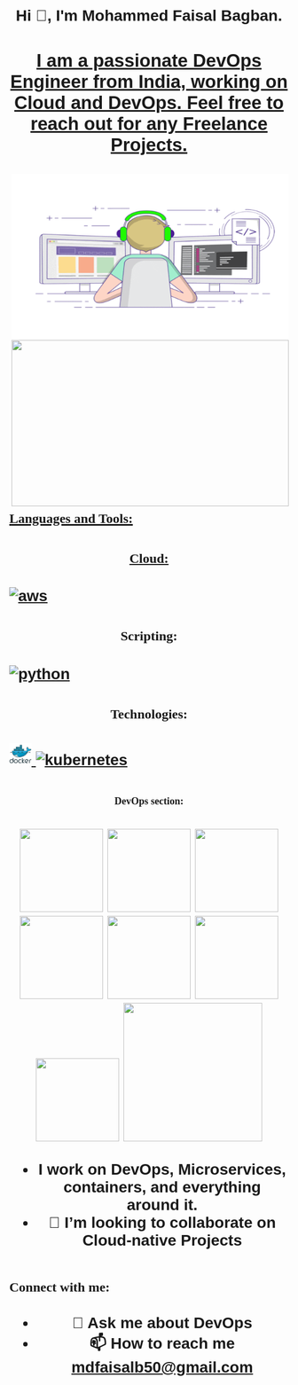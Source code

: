 <!-- Header Section -->
<h1 align="center"><font face="Arial">Hi 👋, I'm Mohammed Faisal Bagban.
<h3 align="center"><font face="Arial"><a href="https://www.linkedin.com/in/nasiullha-chaudhari/" target="_blank" rel="noreferrer"> I am a passionate DevOps Engineer from India, working on Cloud and DevOps. Feel free to reach out for any Freelance Projects.</font></h3>

<!-- GIF -->
<img align="right" height="300" width="500" src="https://raw.githubusercontent.com/mikonoid/mikonoid/main/images/gifs/coder3.gif" />
<img align="right" height="300" width="500" src="https://github.com/MdFaisalDevops/MdFaisalDevops/assets/98974077/a97609e8-e824-4a27-a94f-61883ef94194" />


<!-- Languages and Tools Section -->
<h3 align="left"><font size="+2" face="Verdana">Languages and Tools:</font></h3>

<!-- Cloud Section -->
<h4><font size="+2" face="Tahoma">Cloud:</font></h4>
<p align="left">
<a href="[https://aws.amazon.com](https://aws.amazon.com/)" target="_blank" rel="noreferrer">
<img src="https://www.logigroup.com/images/Logo_aws.gif" alt="aws" width="100" height="80"/>
</a>
</p>

<!-- Scripting Section -->
<h4><font size="+2" face="Tahoma">Scripting:</font></h4>
<p align="left">
<a href="[https://www.python.org](https://www.python.org/)" target="_blank" rel="noreferrer">
<img src="https://i.giphy.com/media/KAq5w47R9rmTuvWOWa/giphy.webp" alt="python" width="100" height="100"/>
</a>
</p>

<!-- Technologies Section -->
<h4><font size="+2" face="Tahoma">Technologies:</font></h4>
<p align="left">
</a>
<a href="https://www.docker.com/" target="_blank" rel="noreferrer">
<img src="https://raw.githubusercontent.com/devicons/devicon/master/icons/docker/docker-original-wordmark.svg" alt="docker" width="40" height="40"/>
</a>
<a href="https://kubernetes.io/" target="_blank" rel="noreferrer">
<img src="https://upload.wikimedia.org/wikipedia/commons/thumb/3/39/Kubernetes_logo_without_workmark.svg/2109px-Kubernetes_logo_without_workmark.svg.png" alt="kubernetes" width="40" height="40"/>
</a>

<h4><font size="+1" face="Tahoma">DevOps section:</font></h4>
<p align="left">
</a>

<p float="left">
 
<img align="down" height="150" width="150" src="https://github.com/MdFaisalDevops/MdFaisalDevops/assets/98974077/aeb45d24-9d91-4305-8c01-21aeb934e329" />

<img align="down" height="150" width="150" src="https://github.com/MdFaisalDevops/MdFaisalDevops/assets/98974077/c012989b-c76a-4ed5-9cbd-aaa88d483347" />

<img align="down" height="150" width="150" src="https://github.com/MdFaisalDevops/MdFaisalDevops/assets/98974077/ddc13bc7-769d-40ce-9385-e696a7d2c1cb" />

<img align="down" height="150" width="150" src="https://github.com/MdFaisalDevops/MdFaisalDevops/assets/98974077/ce5ed33f-b7d5-442f-a1c3-ca7c705e1c16" />

<img align="down" height="150" width="150" src="https://github.com/MdFaisalDevops/MdFaisalDevops/assets/98974077/36138b72-1bc6-490d-ad52-b6dd00057aea" />
  
<img align="down" height="150" width="150" src="https://github.com/MdFaisalDevops/MdFaisalDevops/assets/98974077/55435884-9671-4c11-bb98-d7de949174c4" />
 
<img align="down" height="150" width="150" src="https://github.com/MdFaisalDevops/MdFaisalDevops/assets/98974077/fbf0787e-3394-40cf-a3a1-f1d36886daa6" />
 
<img align="down" height="250" width="250" src="https://github.com/MdFaisalDevops/MdFaisalDevops/assets/98974077/9217209d-da57-4c62-b0c0-543a6506a477" />

- I work on DevOps, Microservices, containers, and everything around it.
- 👯 I’m looking to collaborate on **Cloud-native Projects**

<!-- Contact Section -->
<h3 align="left"><font size="+2" face="Verdana">Connect with me:</font></h3>
<p align="left">
</p>

- 💬 Ask me about **DevOps**
- 📫 How to reach me **[mdfaisalb50@gmail.com](mailto:mdfaisalb50@gmail.com)**
